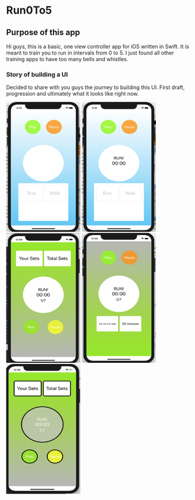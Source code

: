 # Run0To5

## Purpose of this app
Hi guys, this is a basic, one view controller app for iOS written in Swift. It is meant to train you to run in intervals from 0 to 5. I just found all other training apps to have too many bells and whistles. 

### Story of building a UI
Decided to share with you guys the journey to building this UI. First draft, progression and ultimately what it looks like right now. 

<img src="art/5.png" width="200" height="350" >
<img src="art/4.png" width="200" height="350" >
<img src="art/3.png" width="200" height="350" >
<img src="art/1.png" width="200" height="350" >
<img src="art/2.png" width="200" height="350" >
